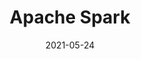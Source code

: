 ---
type: lecture
date: 2021-05-24
title: Apache Spark
tldr: "Apache Spark"
thumbnail: /static_files/presentations/lec.jpg
links: 
    - url: /static_files/LectureNotes/spark_lecture.pdf
      name: Lecture slides
---
